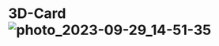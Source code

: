 # 3D-Card ![photo_2023-09-29_14-51-35](https://github.com/OzodAkromov/3D-Card/assets/137168618/26b1fd01-6720-42ca-a5fb-2b8fc7ca314c)
